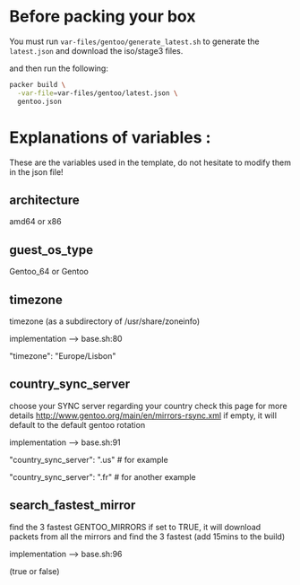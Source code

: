 # Before packing your box

You must run `var-files/gentoo/generate_latest.sh` to generate the `latest.json` and download the iso/stage3 files.

and then run the following:

````bash
packer build \
  -var-file=var-files/gentoo/latest.json \
  gentoo.json
````

# Explanations of variables :

These are the variables used in the template, do not hesitate to modify them in the json file!

## architecture
amd64 or x86

## guest_os_type
Gentoo_64 or Gentoo

## timezone
timezone (as a subdirectory of /usr/share/zoneinfo)

implementation --> base.sh:80

"timezone": "Europe/Lisbon"

## country_sync_server
choose your SYNC server regarding your country
check this page for more details http://www.gentoo.org/main/en/mirrors-rsync.xml
if empty, it will default to the default gentoo rotation

implementation --> base.sh:91

"country_sync_server": ".us" # for example

"country_sync_server": ".fr" # for another example

## search_fastest_mirror 
find the 3 fastest GENTOO_MIRRORS 
if set to TRUE, it will download packets from all the mirrors and find the 3 fastest (add 15mins to the build)

implementation --> base.sh:96

(true or false)
